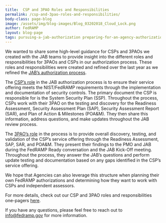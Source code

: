 ```yaml
---
title:  CSP and 3PAO Roles and Responsibilities
permalink: /csp-and-3pao-roles-and-responsibilities/
body-class: page-blog
image: /assets/img/blog-images/Blog_03202018_Cloud_Lock.png
author: FedRAMP
layout: blog-page
tags: pursuing-a-jab-authorization preparing-for-an-agency-authorization
---
```

We wanted to share some high-level guidance for CSPs and 3PAOs we created with the JAB teams to provide insight into the different roles and responsibilities for 3PAOs and CSPs in our authorization process. These roles and responsibilities were created and refined over the last year as we refined the [JAB’s authorization process](https://www.fedramp.gov/jab-authorization/).  

The [CSP’s role](https://www.fedramp.gov/assets/resources/documents/CSP_JAB_P-ATO_Roles_and_Responsibilites.pdf) in the JAB authorization process is to ensure their service offering meets the NIST/FedRAMP requirements through the implementation and documentation of security controls. The primary document the CSP is responsible for is the System Security Plan (SSP). Throughout the process, CSPs work with their 3PAO on the testing and discovery for the Readiness Assessment, Security Assessment Plan (SAP), Security Assessment Report (SAR), and Plan of Action & Milestones (POA&M). They then share this information, address questions, and make updates throughout the JAB review process. 

The [3PAO’s role](https://www.fedramp.gov/assets/resources/documents/3PAO_Roles_and_Responsibilities.pdf) in the process is to provide overall discovery, testing, and validation of the CSP’s service offering through the Readiness Assessment, SAP, SAR, and POA&M. They present their findings to the PMO and JAB during the FedRAMP Ready conversation and the JAB Kick-Off meeting. Throughout the process, they answer the JAB’s questions and perform update testing and documentation based on any gaps identified in the CSP’s service offering.

We hope that Agencies can also leverage this structure when planning their own FedRAMP authorizations and determining how they want to work with CSPs and independent assessors.

For more details, check out our CSP and 3PAO roles and responsibilities one-pagers [here](https://www.fedramp.gov/documents/).

If you have any questions, please feel free to reach out to [info@fedramp.gov](mailto:info@fedramp.gov) for more information.

